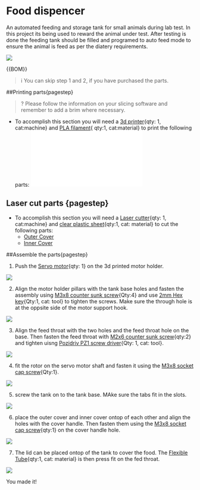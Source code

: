 [3d printer]:Parts.yaml#3dprinter
[Servo motor]:Parts.yaml#ServoMotor
[Machine Screws DIN 965]:Parts.yaml#MachineScrewsDIN965
[Pz2 Pozidriv screwdriver]:Parts.yaml#PozidrivScrewdriver
[Laser cutter]:Parts.yaml#Lasercutter
[PLA filament]:Parts.yaml#PLAfilament
[clear plastic sheet]:Parts.yaml#ClearSheet
[M3x8 counter sunk screw]:Parts.yaml#M3X8mmCountersunk
[2mm Hex key]:Parts.yaml#2mmHexkey
[M2x6 counter sunk screw]:Parts.yaml#M2X6mmCountersunk
[Pozidriv PZ1 screw driver]:Parts.yaml#PozidrivPZ1
[M3x8 socket cap screw]:Parts.yaml#M3X8mmSocketcap
[Flexible Tube]: Parts.yaml#Flexibletube


# Food dispencer

An automated feeding and storage tank for small animals during lab test. In this project its being used to reward the animal under test. After testing is done the feeding tank should be filled and programed to auto feed mode to ensure the animal is feed as per the diatery requirements.

![](images/Food_dispencer.PNG)


{{BOM}} 
>i You can skip step 1 and 2, if you have purchased the parts.

##Printing parts{pagestep}

>? Please follow the information on your slicing software and remember to add a brim where necessary. 

*  To accomplish this section you will need a [3d printer]{qty: 1, cat:machine} and [PLA filament]{ qty:1, cat:material} to print the following parts:
![](models/Allparts.stl)

## Laser cut parts {pagestep}

* To accomplish this section you will need a [Laser cutter]{qty: 1, cat:machine} and [clear plastic sheet]{qty:1, cat: material} to cut the following parts:
     + [Outer Cover](food_dispencer/Outer_cover.svg)
     + [Inner Cover](food_dispencer/Inner_cover.svg)

##Assemble the parts{pagestep}
1. Push the [Servo motor]{qty: 1} on the 3d printed motor holder.

![](images/base_motor.PNG)

2.  Align the motor holder pillars with the tank base holes and fasten the assembly using [M3x8 counter sunk screw]{Qty:4} and use [2mm Hex key]{Qty:1, cat: tool} to tighten the screws. Make sure the through hole is at the oppsite side of the motor support hook.

![](images/base1.PNG)

3. Align the feed throat with the two holes and the feed throat hole on the base. Then fasten the feed throat with [M2x6 counter sunk screw]{qty:2} and tighten uisng [Pozidriv PZ1 screw driver]{Qty: 1, cat: tool}.

![](images/base2.PNG)

4. fit the rotor on the servo motor shaft and fasten it using the [M3x8 socket cap screw]{Qty:1}.

![](images/base3.PNG)

5. screw the tank on to the tank base. MAke sure the tabs fit in the slots.

![](images/base4.PNG)

6. place the outer cover and inner cover ontop of each other and align the holes with the cover handle. Then fasten them using the [M3x8 socket cap screw]{qty:1} on the cover handle hole.

![](images/lid.PNG)

7. The lid can be placed ontop of the tank to cover the food. The [Flexible Tube]{qty:1, cat: material} is then press fit on the fed throat.

![](images/base5.PNG)

You made it!




